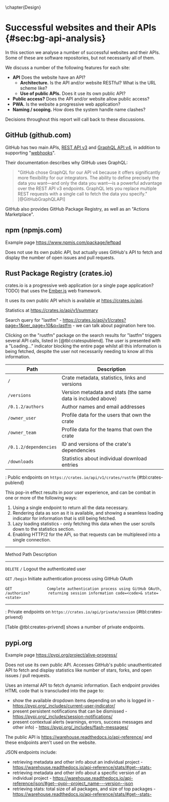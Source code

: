 \chapter{Design}

# Successful websites and their APIs {#sec:bg-api-analysis}

In this section we analyse a number of successful websites and their APIs. Some of these are software repositories, but not necessarily all of them.

We discuss a number of the following features for each site:

- **API** Does the website have an API?
    - **Architecture.** Is the API and/or website RESTful? What is the URL scheme like?
    - **Use of public APIs.** Does it use its own public API?
- **Public access?** Does the API and/or website allow public access?
- **PWA.** Is the website a progressive web application?
- **Naming / scoping.** How does the system handle name clashes?

Decisions throughout this report will call back to these discussions.

## GitHub (github.com)

GitHub has two main APIs, [REST API v3] and [GraphQL API v4], in addition to supporting "[webhooks](https://developer.github.com/webhooks/)".

Their documentation describes why GitHub uses GraphQL:

> "GitHub chose GraphQL for our API v4 because it offers significantly more flexibility for our integrators. The ability to define precisely the data you want—and only the data you want—is a powerful advantage over the REST API v3 endpoints. GraphQL lets you replace multiple REST requests with a single call to fetch the data you specify." [@GitHubGraphQLAPI]

[REST API v3]: https://developer.github.com/v3/
[GraphQL API v4]: https://developer.github.com/v4/

GitHub also provides GitHub Package Registry, as well as an "Actions Marketplace".

## npm (npmjs.com)

Example page https://www.npmjs.com/package/leftpad

Does not use its own public API, but actually uses GitHub's API to fetch and display the number of open issues and pull requests.

## Rust Package Registry (crates.io)

crates.io is a progressive web application (or a single page application? TODO) that uses the [Ember.js](https://emberjs.com/) web framework.

It uses its own public API which is available at https://crates.io/api.

Statistics at https://crates.io/api/v1/summary

Search query for "lastfm" - https://crates.io/api/v1/crates?page=1&per_page=10&q=lastfm - we can talk about pagination here too.

Clicking on the "rustfm" package on the search results for "lastfm" triggers several API calls, listed in [@tbl:cratespublend]. The user is presented with a "Loading..." indicator blocking the entire page whilst all this information is being fetched, despite the user not necessarily needing to know all this information.

| Path | Description |
|-----|-----------|
| `/` | Crate metadata, statistics, links and versions |
| `/versions` | Version metadata and stats (the same data is included above) |
| `/0.1.2/authors` | Author names and email addresses |
| `/owner_user` | Profile data for the users that own the crate |
| `/owner_team` | Profile data for the teams that own the crate |
| `/0.1.2/dependencies` | ID and versions of the crate's dependencies |
| `/downloads` | Statistics about individual download entries |

: Public endpoints on `https://crates.io/api/v1/crates/rustfm` {#tbl:crates-publend}

This pop-in effect results in poor user experience, and can be combat in one or more of the following ways:

1. Using a single endpoint to return all the data necessary.
2. Rendering data as son as it is available, and showing a seamless loading indicator for information that is still being fetched.
3. Lazy loading statistics - only fetching this data when the user scrolls down to the statistics section.
4. Enabling HTTP/2 for the APi, so that requests can be multiplexed into a single connection.

---------------------------------------------------------------------------
Method   Path               Description
-------- ------------------ -----------------------------------------------
`DELETE` `/`                Logout the authenticated user

`GET`    `/begin`           Initiate authentication process using GitHub OAuth

`GET`    ```                Complete authentication process using GitHub OAuth,
         /authorize?        returning session information
            code=<code>&
            state=<state>
         ```

---------------------------------------------------------------------------

: Private endpoints on `https://crates.io/api/private/session` {#tbl:crates-privend}

[Table @tbl:creates-privend] shows a number of private endpoints.

## pypi.org

Example page https://pypi.org/project/alive-progress/

Does not use its own public API. Accesses GitHub's public unauthenticated API to fetch and display statistics like number of stars, forks, and open issues / pull requests.

Uses an internal API to fetch dynamic information. Each endpoint provides HTML code that is transcluded into the page to:

- show the available dropdown items depending on who is logged in - https://pypi.org/_includes/current-user-indicator/
- present persistent notifications that can be dismissed - https://pypi.org/_includes/session-notifications/
- present contextual alerts (warnings, errors, success messages and other info) - https://pypi.org/_includes/flash-messages/

The public API is https://warehouse.readthedocs.io/api-reference/ and these endpoints aren't used on the website.

JSON endpoints include:

- retrieving metadata and other info about an individual project - https://warehouse.readthedocs.io/api-reference/stats/#get--stats-
- retrieving metadata and other info about a specific version of an individual project - https://warehouse.readthedocs.io/api-reference/json/#get--pypi--project_name---version--json
- retrieving stats: total size of all packages, and size of top packages - https://warehouse.readthedocs.io/api-reference/stats/#get--stats-
